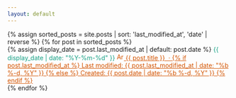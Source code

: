 ```yaml
---
layout: default
---
```


<!DOCTYPE html>
<html lang="en">
<head>
  <meta charset="UTF-8">
  <meta name="viewport" content="width=device-width, initial-scale=1.0">
  <title>{{ site.title | default: "infoBAG" }}</title>
</head>
<body>
  <main>
    <section>
      {% assign sorted_posts = site.posts | sort: 'last_modified_at', 'date' | reverse %}
      {% for post in sorted_posts %}
        <article>
          {% assign display_date = post.last_modified_at | default: post.date %}
          <time datetime="{{ display_date | date_to_xmlschema }}" style="color: #16A085;">
            {{ display_date | date: "%Y-%m-%d" }}
          </time>
          <a style="color:#D35400;" href="{{ post.url | relative_url }}">
            <img src="{{ '/assets/gold.ico' | relative_url }}" alt="Article icon" width="16" height="16">
            {{ post.title }}
            &nbsp;&middot;
            {% if post.last_modified_at %}
              Last modified: {{ post.last_modified_at | date: "%b %-d, %Y" }}
            {% else %}
              Created: {{ post.date | date: "%b %-d, %Y" }}
            {% endif %}
          </a>
        </article>
      {% endfor %}
    </section>
  </main>
</body>
</html>
